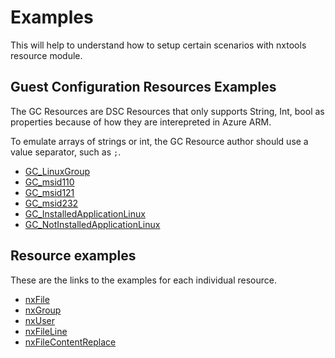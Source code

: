 # Examples

This will help to understand how to setup certain scenarios with nxtools
resource module.

## Guest Configuration Resources Examples

The GC Resources are DSC Resources that only supports String, Int, bool as properties because of how they are interepreted in Azure ARM.

To emulate arrays of strings or int, the GC Resource author should use a value separator, such as `;`.

- [GC_LinuxGroup](../../GCPackages/LinuxGroupsMustExclude)
- [GC_msid110](../../GCPackages/PasswordPolicy_msid110)
- [GC_msid121](../../GCPackages/PasswordPolicy_msid121)
- [GC_msid232](../../GCPackages/PasswordPolicy_msid232)
- [GC_InstalledApplicationLinux](../../GCPackages/InstalledApplicationLinux)
- [GC_NotInstalledApplicationLinux](../../GCPackages/NotInstalledApplicationLinux)

## Resource examples

These are the links to the examples for each individual resource.

- [nxFile](Resources/nxFile)
- [nxGroup](Resources/nxGroup)
- [nxUser](Resources/nxUser)
- [nxFileLine](Resources/nxFileLine)
- [nxFileContentReplace](Resources/nxFileContentReplace)
